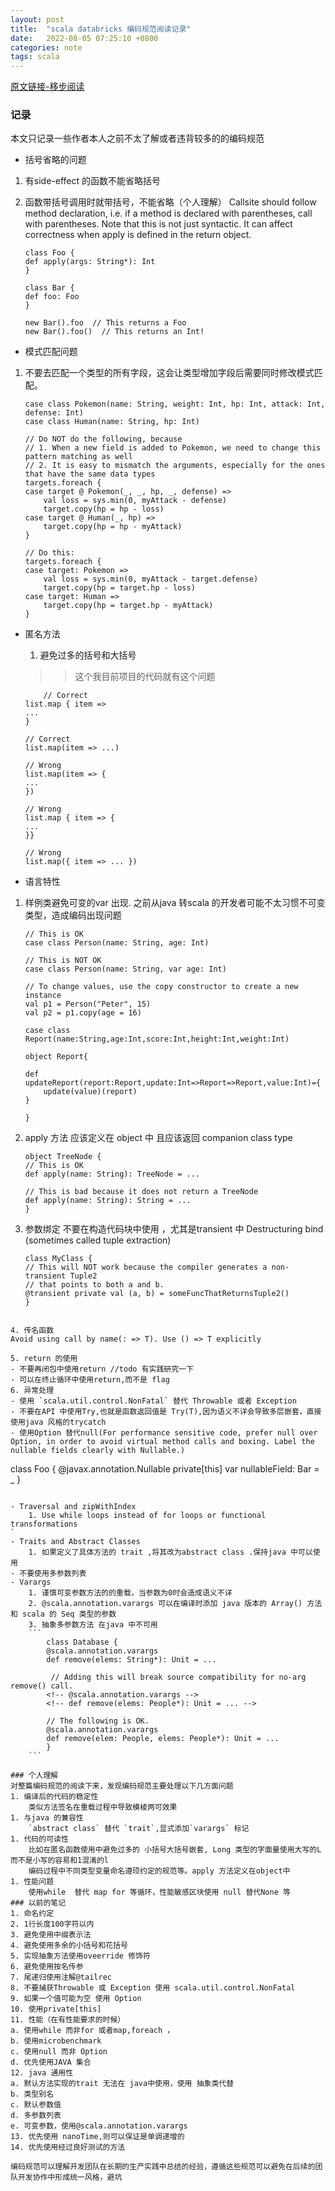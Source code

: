 ```yaml
---
layout: post
title:  "scala databricks 编码规范阅读记录"
date:   2022-08-05 07:25:10 +0800
categories: note
tags: scala
---
```


[原文链接-移步阅读](https://github.com/databricks/scala-style-guide)

### 记录
本文只记录一些作者本人之前不太了解或者违背较多的的编码规范
- 括号省略的问题
1. 有side-effect 的函数不能省略括号
2. 函数带括号调用时就带括号，不能省略（个人理解）
    Callsite should follow method declaration, i.e. if a method is declared with parentheses, call with parentheses. Note that this is not just syntactic. It can affect correctness when apply is defined in the return object.

    ```
    class Foo {
    def apply(args: String*): Int
    }

    class Bar {
    def foo: Foo
    }

    new Bar().foo  // This returns a Foo
    new Bar().foo()  // This returns an Int!
    ```
- 模式匹配问题
1. 不要去匹配一个类型的所有字段，这会让类型增加字段后需要同时修改模式匹配。

    ```
    case class Pokemon(name: String, weight: Int, hp: Int, attack: Int, defense: Int)
    case class Human(name: String, hp: Int)

    // Do NOT do the following, because
    // 1. When a new field is added to Pokemon, we need to change this pattern matching as well
    // 2. It is easy to mismatch the arguments, especially for the ones that have the same data types
    targets.foreach {
    case target @ Pokemon(_, _, hp, _, defense) =>
        val loss = sys.min(0, myAttack - defense)
        target.copy(hp = hp - loss)
    case target @ Human(_, hp) =>
        target.copy(hp = hp - myAttack)
    }

    // Do this:
    targets.foreach {
    case target: Pokemon =>
        val loss = sys.min(0, myAttack - target.defense)
        target.copy(hp = target.hp - loss)
    case target: Human =>
        target.copy(hp = target.hp - myAttack)
    }
    ```
- 匿名方法
  1. 避免过多的括号和大括号
    >> 这个我目前项目的代码就有这个问题
    
    ```
        // Correct
    list.map { item =>
    ...
    }

    // Correct
    list.map(item => ...)

    // Wrong
    list.map(item => {
    ...
    })

    // Wrong
    list.map { item => {
    ...
    }}

    // Wrong
    list.map({ item => ... })
    ```
- 语言特性

1. 样例类避免可变的var 出现.
   之前从java 转scala 的开发者可能不太习惯不可变类型，造成编码出现问题

    ```
    // This is OK
    case class Person(name: String, age: Int)

    // This is NOT OK
    case class Person(name: String, var age: Int)

    // To change values, use the copy constructor to create a new instance
    val p1 = Person("Peter", 15)
    val p2 = p1.copy(age = 16)
    ```

    ```
    case class Report(name:String,age:Int,score:Int,height:Int,weight:Int)

    object Report{

    def updateReport(report:Report,update:Int=>Report=>Report,value:Int)={
        update(value)(report)
    }

    }

    ```

2. apply 方法 应该定义在 object 中 且应该返回  companion class type

    ```
    object TreeNode {
    // This is OK
    def apply(name: String): TreeNode = ...

    // This is bad because it does not return a TreeNode
    def apply(name: String): String = ...
    }
    ```
3. 参数绑定 不要在构造代码块中使用 ，尤其是transient 中
    Destructuring bind (sometimes called tuple extraction)
    ```
    class MyClass {
    // This will NOT work because the compiler generates a non-transient Tuple2
    // that points to both a and b.
    @transient private val (a, b) = someFuncThatReturnsTuple2()
    }
```

4. 传名函数
Avoid using call by name(: => T). Use () => T explicitly

5. return 的使用
- 不要再闭包中使用return //todo 有实践研究一下
- 可以在终止循环中使用return,而不是 flag
6. 异常处理
- 使用 `scala.util.control.NonFatal` 替代 Throwable 或者 Exception
- 不要在API 中使用Try,也就是函数返回值是 Try(T),因为语义不详会导致多层嵌套，直接使用java 风格的trycatch
- 使用Option 替代null(For performance sensitive code, prefer null over Option, in order to avoid virtual method calls and boxing. Label the nullable fields clearly with Nullable.)
```
class Foo {
  @javax.annotation.Nullable
  private[this] var nullableField: Bar = _
}
```

- Traversal and zipWithIndex
    1. Use while loops instead of for loops or functional transformations 
`
- Traits and Abstract Classes
    1. 如果定义了具体方法的 trait ,将其改为abstract class .保持java 中可以使用
- 不要使用多参数列表
- Varargs
    1. 谨慎可变参数方法的的重载，当参数为0时会造成语义不详
    2. @scala.annotation.varargs 可以在编译时添加 java 版本的 Array() 方法和 scala 的 Seq 类型的参数
    3. 抽象多参数方法 在java 中不可用
    ```
        class Database {
        @scala.annotation.varargs
        def remove(elems: String*): Unit = ...

         // Adding this will break source compatibility for no-arg remove() call.
        <!-- @scala.annotation.varargs -->
        <!-- def remove(elems: People*): Unit = ... -->
        
        // The following is OK.
        @scala.annotation.varargs
        def remove(elem: People, elems: People*): Unit = ...
        }
    ```

### 个人理解
对整篇编码规范的阅读下来，发现编码规范主要处理以下几方面问题
1. 编译后的代码的稳定性
    类似方法签名在重载过程中导致模棱两可效果
1. 与java 的兼容性
    `abstract class` 替代 `trait`,显式添加`varargs` 标记
1. 代码的可读性
    比如在匿名函数使用中避免过多的 小括号大括号嵌套, Long 类型的字面量使用大写的L 而不是小写的容易和1混淆的l
    编码过程中不同类型变量命名遵顼约定的规范等。apply 方法定义在object中
1. 性能问题
    使用while  替代 map for 等循环，性能敏感区块使用 null 替代None 等
### 以前的笔记
1. 命名约定
2. 1行长度100字符以内
3. 避免使用中缀表示法
4. 避免使用多余的小括号和花括号
5. 实现抽象方法使用oveerride 修饰符
6. 避免使用按名传参
7. 尾递归使用注解@tailrec
8. 不要捕获Throwable 或 Exception 使用 scala.util.control.NonFatal
9. 如果一个值可能为空 使用 Option
10. 使用private[this]
11. 性能（在有性能要求的时候）
a. 使用while 而非for 或者map,foreach ，
b. 使用microbenchmark
c. 使用null 而非 Option
d. 优先使用JAVA 集合
12. java 通用性
a. 默认方法实现的trait 无法在 java中使用，使用 抽象类代替
b. 类型别名
c. 默认参数值
d. 多参数列表
e. 可变参数，使用@scala.annotation.varargs
13. 优先使用 nanoTime,则可以保证是单调递增的
14. 优先使用经过良好测试的方法

编码规范可以理解开发团队在长期的生产实践中总结的经验，遵循这些规范可以避免在后续的团队开发协作中形成统一风格，避坑